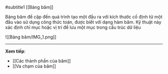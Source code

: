 #subtitle1   [[Bảng băm]]

Bảng băm đề cập đến quá trình tạo một đầu ra với kích thước cố định từ một đầu vào sử dụng công thức toán, được biết với dạng hàm băm. Kỹ thuật này xác định chỉ mục hoặc vị trí để lưu một mục trong cấu trúc dữ liệu

![[Bảng băm/IMG_1.png]]

---
**Xem tiếp**:
- [[Các thành phần của băm]]
- [[Va chạm của băm]]